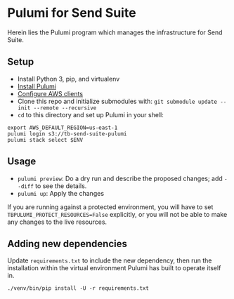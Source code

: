 # Pulumi for Send Suite

Herein lies the Pulumi program which manages the infrastructure for Send Suite.


## Setup

- Install Python 3, pip, and virtualenv
- [Install Pulumi](https://www.pulumi.com/docs/install/)
- [Configure AWS clients](https://docs.aws.amazon.com/cli/latest/userguide/cli-chap-configure.html)
- Clone this repo and initialize submodules with: `git submodule update --init --remote --recursive`
- `cd` to this directory and set up Pulumi in your shell:

```
export AWS_DEFAULT_REGION=us-east-1
pulumi login s3://tb-send-suite-pulumi
pulumi stack select $ENV
```

## Usage

- `pulumi preview`: Do a dry run and describe the proposed changes; add `--diff` to see the details.
- `pulumi up`: Apply the changes

If you are running against a protected environment, you will have to set `TBPULUMI_PROTECT_RESOURCES=False` explicitly, or you will not be able to make any changes to the live resources.


## Adding new dependencies

Update `requirements.txt` to include the new dependency, then run the installation within the
virtual environment Pulumi has built to operate itself in.

```
./venv/bin/pip install -U -r requirements.txt
```